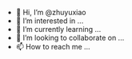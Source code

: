 - 👋 Hi, I’m @zhuyuxiao
- 👀 I’m interested in ...
- 🌱 I’m currently learning ...
- 💞️ I’m looking to collaborate on ...
- 📫 How to reach me ...

<!---
zhuyuxiao/zhuyuxiao is a ✨ special ✨ repository because its `README.md` (this file) appears on your GitHub profile.
You can click the Preview link to take a look at your changes.
--->
